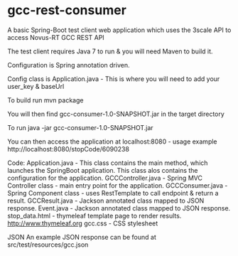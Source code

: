 # gcc-rest-consumer

A basic Spring-Boot test client web application which uses the 3scale API to access Novus-RT GCC REST API

The test client requires Java 7 to run & you will need Maven to build it.

Configuration is Spring annotation driven.

Config class is Application.java - This is where you will need to add your user_key & baseUrl

To build run mvn package

You will then find gcc-consumer-1.0-SNAPSHOT.jar in the target directory

To run java -jar gcc-consumer-1.0-SNAPSHOT.jar

You can then access the application at localhost:8080 - usage example http://localhost:8080/stopCode/6090238

Code:
Application.java - This class contains the main method, which launches the SpringBoot application. This class alos contains the configuration for the application.
GCCController.java - Spring MVC Controller class - main entry point for the application.
GCCConsumer.java - Spring Component class - uses RestTemplate to call endpoint & return a result.
GCCResult.java - Jackson annotated class mapped to JSON response.
Event.java - Jackson annotated class mapped to JSON response.
stop_data.html - thymeleaf template page to render results. http://www.thymeleaf.org
gcc.css - CSS stylesheet

JSON
An example JSON response can be found at src/test/resources/gcc.json
